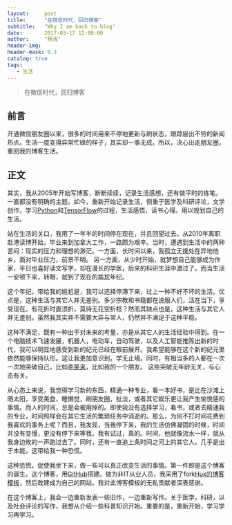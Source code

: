 ```yaml
---
layout:     post
title:      "在微信时代，回归博客"
subtitle:   "Why I am back to blog"
date:       2017-03-17 12:00:00 
author:     "杨浅"
header-img: 
header-mask: 0.3
catalog: true
tags:
   - 生活
---
```


>在微信时代，回归博客


## 前言

开通微信朋友圈以来，很多的时间用来不停地更新与刷状态，跟踪层出不穷的新闻热点。生活一度变得异常忙碌的样子，其实却一事无成。所以，决心出走朋友圈，重回我的博客生活。

## 正文

其实，我从2005年开始写博客，断断续续，记录生活感想，还有做平时的练笔。一直都没有明确的主题。如今，重新开始记录生活，侧重于医学及科研评论，文学创作，学习[Python](https://www.codecademy.com/learn/python)和[TensorFlow](https://www.tensorflow.org/)的过程，生活感悟，读书心得。用以规划自己的生活。


站在生活的关口，我用了一年半的时间停在现在，并且回望过去。从2010年离职赴港读博开始，毕业来到加拿大工作，一路颇为艰辛。当时，遭遇到生活中的两种苦闷：现实的压力和理想的渺茫。一方面，长时间以来，我孤立无援处在异地他乡，面对毕业压力，前景不明。 另一方面，从少时开始，就梦想自己能够成为作家，平日也喜好读文写字，却在漫长的学医，后来的科研生涯中渡过了。而当生活一安顿下来，转眼，就到了现在的尴尬年纪。

这个年纪，带给我的尴尬是，我可以选择停滞下来，过上一种不好不坏的生活。优点是，这种生活与其它人并无差别。多少宗教和书籍都在说服人们，活在当下，享受现在。有花折时直须折，莫待无花空折枝？然而其缺点也是，这种生活与其它人并无差别。虽然我其实并不需要大异与常人，仍然并不满足于这种平稳。

这种不满足，既有一种出于对未来的考量，亦是从其它人的生活经验中得到。在一个电脑技术飞速发展，机器人，电动车，自动驾驶，以及人工智能推陈出新的时代，我可以明显地感受到新的纪元已经在眼前展开。我希望能够在这个新的纪元里依然能够保持队形。这让我更加意识到，学无止境。同时，有相当多的人都在一次一次地突破自己，比如[李笑来](http://blog.sina.com.cn/u/1576218000)，比如我的一个朋友。 这些突破无年龄无关，与心态有关。

从心态上来说，我觉得学习新的东西，精通一种专业，看一本好书，是比在沙滩上晒太阳，享受美食，睡懒觉，刷朋友圈，扯淡，或者其它娱乐更让我产生愉悦感的事情。而人的时间，总是会被用掉的。即使我没有选择学习，看书，或者去精通我的专业，时间照样会在其它生活的繁琐任务中消逝的。那么，为何不打时间花费到我喜欢的事务上呢？而且，我发现，当我停下来，我的生活仿佛凝固的时候，时间并没有变慢，更没有停下来等我。我有试过，真的。时间，他就像流水一样，就从我身边攸的一声跑过去了。同时，还有一直追上条时间之河上的其它人。几乎是出于本能，这带给我一种恐慌。


这种恐慌，促使我坐下来，做一些可以真正改变生活的事情。第一件即是这个博客的诞生。这个博客，用[GitHub](https://github.com)搭建。做为非IT从业人员，我采用了fork[Hux的博客模板](https://github.com/Huxpro)，然后改建成为自己的网站。我对此博客模板的无私贡献者深表感谢。

在这个博客上，我会一边重新发表一些旧作，一边重新写作。关于医学，科研，以及社会评论的写作，我想从介绍一些科普知识开始。重要的是，重新开始，学习学习再学习。







 
